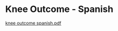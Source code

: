 # Knee Outcome - Spanish

[knee outcome spanish.pdf](Knee%20Outcome%20-%20Spanish%20fb73af492bbe4773877b312db70fa858/knee_outcome_spanish.pdf)